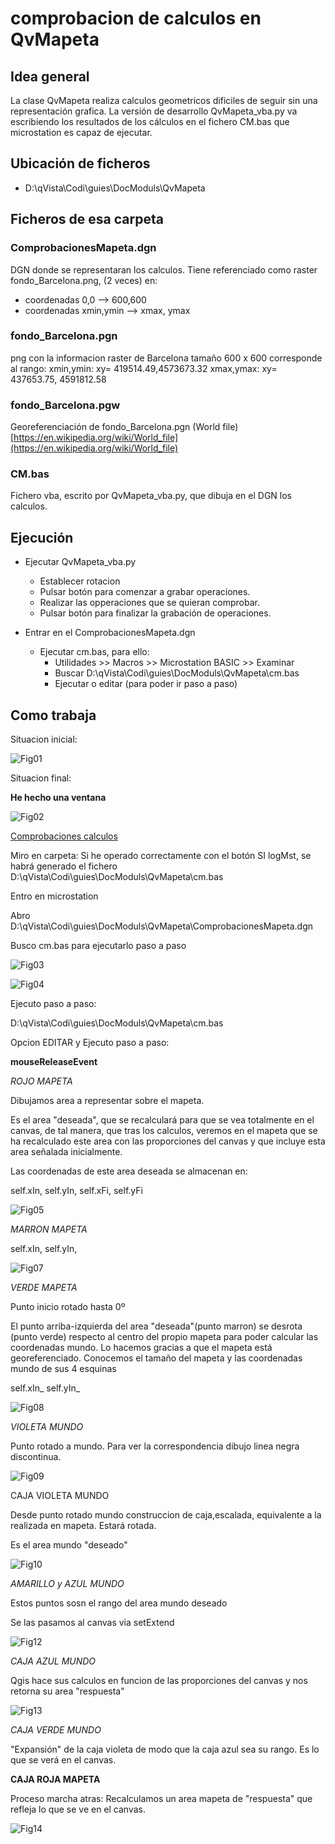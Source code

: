 ﻿# comprobacion de calculos en QvMapeta

## Idea general
La clase QvMapeta realiza calculos geometricos dificiles de seguir sin una representación grafica. La versión de desarrollo QvMapeta_vba.py va escribiendo los resultados de los cálculos en el fichero CM.bas que microstation es capaz de ejecutar.


## Ubicación de ficheros
 - D:\qVista\Codi\guies\DocModuls\QvMapeta

## Ficheros de esa carpeta

### ComprobacionesMapeta.dgn

DGN donde se representaran los calculos.
Tiene referenciado como raster fondo_Barcelona.png, (2 veces) en: 
   - coordenadas 0,0   --> 600,600
   - coordenadas xmin,ymin  --> xmax, ymax

### fondo_Barcelona.pgn
png con la informacion raster de Barcelona
tamaño 600 x 600
corresponde al rango:
xmin,ymin:   xy= 419514.49,4573673.32
xmax,ymax: xy= 437653.75, 4591812.58

### fondo_Barcelona.pgw
Georeferenciación de fondo_Barcelona.pgn (World file)
[https://en.wikipedia.org/wiki/World_file](https://en.wikipedia.org/wiki/World_file)

### CM.bas
Fichero vba, escrito por QvMapeta_vba.py, que dibuja en el DGN los calculos.

## Ejecución

 - Ejecutar QvMapeta_vba.py
	 - Establecer rotacion
	 - Pulsar botón para comenzar a grabar operaciones.
	 - Realizar las opperaciones que se quieran comprobar.
	 - Pulsar botón para finalizar la grabación de operaciones.
	
- Entrar en el ComprobacionesMapeta.dgn
	- Ejecutar cm.bas, para ello:
		- Utilidades >> Macros >>  Microstation BASIC >> Examinar
		- Buscar D:\qVista\Codi\guies\DocModuls\QvMapeta\cm.bas
		- Ejecutar o editar (para poder ir paso a paso)

## Como trabaja
Situacion inicial:

![Fig01](./fig01.png)

Situacion final:

**He hecho una ventana**

![Fig02](./fig02.png)

[Comprobaciones calculos](./comprobacionesQvMapeta.md)    

Miro en carpeta:
Si he operado correctamente con el botón SI logMst, se habrá generado el fichero D:\qVista\Codi\guies\DocModuls\QvMapeta\cm.bas

Entro en microstation

Abro D:\qVista\Codi\guies\DocModuls\QvMapeta\ComprobacionesMapeta.dgn

Busco cm.bas para ejecutarlo paso a paso

![Fig03](./fig03.png)

![Fig04](./fig04.png)

Ejecuto paso a paso:

D:\qVista\Codi\guies\DocModuls\QvMapeta\cm.bas

Opcion EDITAR y Ejecuto paso a paso:

**mouseReleaseEvent**

*ROJO MAPETA*

Dibujamos area a representar sobre el mapeta.

Es el area &quot;deseada&quot;, que se recalculará para que se vea totalmente en el canvas, de tal manera, que tras los calculos, veremos en el mapeta que se ha recalculado este area con las proporciones del canvas y que incluye esta area señalada inicialmente.

Las coordenadas de este area deseada se almacenan en:

self.xIn, self.yIn, self.xFi, self.yFi

![Fig05](./fig05.png)

*MARRON MAPETA*

self.xIn, self.yIn,

![Fig07](./fig07.png)

*VERDE MAPETA*

Punto inicio rotado hasta 0º

El punto arriba-izquierda del area &quot;deseada&quot;(punto marron) se desrota (punto verde) respecto al centro del propio mapeta para poder calcular las coordenadas mundo. Lo hacemos gracias a que el mapeta está georeferenciado. Conocemos el tamaño del mapeta y las coordenadas mundo de sus 4 esquinas

self.xIn\_ self.yIn\_

![Fig08](./fig08.png)

*VIOLETA MUNDO*

Punto rotado a mundo. Para ver la correspondencia dibujo linea negra discontinua.

![Fig09](./fig09.png)

CAJA VIOLETA MUNDO

Desde punto rotado mundo construccion de caja,escalada, equivalente a la realizada en mapeta. Estará rotada.

Es el area mundo &quot;deseado&quot;

![Fig10](./fig10.png)

*AMARILLO y AZUL MUNDO*

Estos puntos sosn el rango del area mundo deseado

Se las pasamos al canvas via setExtend

![Fig12](./fig12.png)

*CAJA AZUL MUNDO*

Qgis hace sus calculos en funcion de las proporciones del canvas y nos retorna su area &quot;respuesta&quot;

![Fig13](./fig13.png)

*CAJA VERDE MUNDO*

&quot;Expansión&quot; de la caja violeta de modo que la caja azul sea su rango. Es lo que se verá en el canvas.

**CAJA ROJA MAPETA**

Proceso marcha atras: Recalculamos un area mapeta de &quot;respuesta&quot; que refleja lo que se ve en el canvas.

![Fig14](./fig14.png)






<!--stackedit_data:
eyJoaXN0b3J5IjpbLTE4MTU3MDc1ODYsLTE3MjExOTA0MjEsLT
E2MzkwODAyODcsLTg0OTM0NjQ5MSwxNzIxNjQzNTQ2XX0=
-->